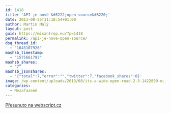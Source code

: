 ```yaml
---
id: 1418
title: 'API je nové &#8222;open source&#8220;'
date: 2013-08-25T11:18:54+01:00
author: Martin Malý
layout: post
guid: https://misantrop.eu/?p=1418
permalink: /api-je-nove-open-source/
dsq_thread_id:
  - "1643107926"
mashsb_timestamp:
  - "1575661793"
mashsb_shares:
  - "7"
mashsb_jsonshares:
  - '{"total":7,"error":"","twitter":7,"facebook_shares":0}'
image: /wp-content/uploads/2013/08/its-a-wide-open-road-2-3-1422899-m.jpg
categories:
  - Nezařazené
---
```

[Přesunuto na webscript.cz](https://webscript.cz/api-je-nove-open-source/)